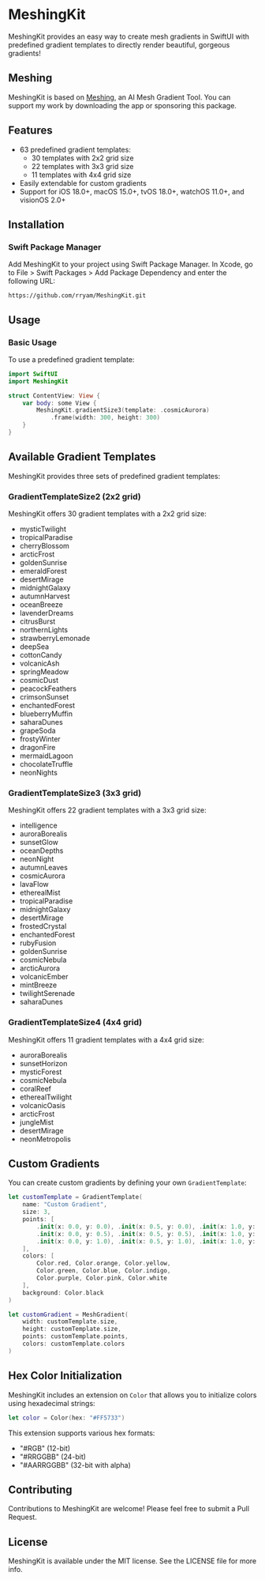 # MeshingKit

MeshingKit provides an easy way to create mesh gradients in SwiftUI with predefined gradient templates to directly render beautiful, gorgeous gradients!

## Meshing

MeshingKit is based on [Meshing](https://apps.apple.com/in/app/ai-mesh-gradient-tool-meshing/id6567933550), an AI Mesh Gradient Tool. You can support my work by downloading the app or sponsoring this package.

## Features

- 63 predefined gradient templates:
  - 30 templates with 2x2 grid size
  - 22 templates with 3x3 grid size
  - 11 templates with 4x4 grid size
- Easily extendable for custom gradients
- Support for iOS 18.0+, macOS 15.0+, tvOS 18.0+, watchOS 11.0+, and visionOS 2.0+

## Installation

### Swift Package Manager

Add MeshingKit to your project using Swift Package Manager. In Xcode, go to File > Swift Packages > Add Package Dependency and enter the following URL:

```
https://github.com/rryam/MeshingKit.git
```

## Usage

### Basic Usage

To use a predefined gradient template:

```swift
import SwiftUI
import MeshingKit

struct ContentView: View {
    var body: some View {
        MeshingKit.gradientSize3(template: .cosmicAurora)
            .frame(width: 300, height: 300)
    }
}
```

## Available Gradient Templates

MeshingKit provides three sets of predefined gradient templates:

### GradientTemplateSize2 (2x2 grid)

MeshingKit offers 30 gradient templates with a 2x2 grid size:

- mysticTwilight
- tropicalParadise
- cherryBlossom
- arcticFrost
- goldenSunrise
- emeraldForest
- desertMirage
- midnightGalaxy
- autumnHarvest
- oceanBreeze
- lavenderDreams
- citrusBurst
- northernLights
- strawberryLemonade
- deepSea
- cottonCandy
- volcanicAsh
- springMeadow
- cosmicDust
- peacockFeathers
- crimsonSunset
- enchantedForest
- blueberryMuffin
- saharaDunes
- grapeSoda
- frostyWinter
- dragonFire
- mermaidLagoon
- chocolateTruffle
- neonNights

### GradientTemplateSize3 (3x3 grid)

MeshingKit offers 22 gradient templates with a 3x3 grid size:

- intelligence
- auroraBorealis
- sunsetGlow
- oceanDepths
- neonNight
- autumnLeaves
- cosmicAurora
- lavaFlow
- etherealMist
- tropicalParadise
- midnightGalaxy
- desertMirage
- frostedCrystal
- enchantedForest
- rubyFusion
- goldenSunrise
- cosmicNebula
- arcticAurora
- volcanicEmber
- mintBreeze
- twilightSerenade
- saharaDunes

### GradientTemplateSize4 (4x4 grid)

MeshingKit offers 11 gradient templates with a 4x4 grid size:

- auroraBorealis
- sunsetHorizon
- mysticForest
- cosmicNebula
- coralReef
- etherealTwilight
- volcanicOasis
- arcticFrost
- jungleMist
- desertMirage
- neonMetropolis

## Custom Gradients

You can create custom gradients by defining your own `GradientTemplate`:

```swift
let customTemplate = GradientTemplate(
    name: "Custom Gradient",
    size: 3,
    points: [
        .init(x: 0.0, y: 0.0), .init(x: 0.5, y: 0.0), .init(x: 1.0, y: 0.0),
        .init(x: 0.0, y: 0.5), .init(x: 0.5, y: 0.5), .init(x: 1.0, y: 0.5),
        .init(x: 0.0, y: 1.0), .init(x: 0.5, y: 1.0), .init(x: 1.0, y: 1.0)
    ],
    colors: [
        Color.red, Color.orange, Color.yellow,
        Color.green, Color.blue, Color.indigo,
        Color.purple, Color.pink, Color.white
    ],
    background: Color.black
)

let customGradient = MeshGradient(
    width: customTemplate.size,
    height: customTemplate.size,
    points: customTemplate.points,
    colors: customTemplate.colors
)
```

## Hex Color Initialization

MeshingKit includes an extension on `Color` that allows you to initialize colors using hexadecimal strings:

```swift
let color = Color(hex: "#FF5733")
```

This extension supports various hex formats:

- "#RGB" (12-bit)
- "#RRGGBB" (24-bit)
- "#AARRGGBB" (32-bit with alpha)

## Contributing

Contributions to MeshingKit are welcome! Please feel free to submit a Pull Request.

## License

MeshingKit is available under the MIT license. See the LICENSE file for more info.
